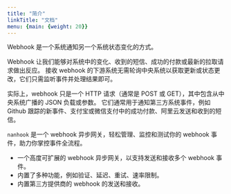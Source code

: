 ```yaml
---
title: "简介"
linkTitle: "文档"
menu: {main: {weight: 20}}
---
```


Webhook 是一个系统通知另一个系统状态变化的方式。

Webhook 让我们能够对系统中的变化、收到的短信、成功的付款或最新的拉取请求做出反应。
接收 webhook 的下游系统无需轮询中央系统以获取更新或状态更改，它们只需监听事件并处理结果即可。

实际上，webhook 只是一个 HTTP 请求（通常是 POST 或 GET），其中包含从中央系统广播的 JSON 负载或参数。
它们通常用于通知第三方系统事件，例如 Github 跟踪的新事件、支付宝或微信支付中的成功付款、阿里云发送和收到的短信。

`nanhook` 是一个 webhook 异步网关，轻松管理、监控和测试你的 webhook 事件，助力你掌控事件全流程。

* 一个高度可扩展的 webhook 异步网关，以支持发送和接收多个 webhook 事件。
* 内置了多种功能，例如验证、延迟、重试、速率限制。
* 内置第三方提供商的 webhook 的发送和接收。



